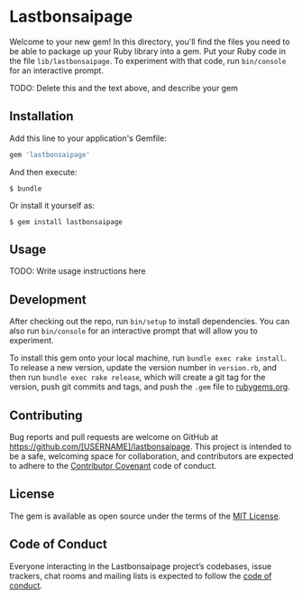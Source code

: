 # Lastbonsaipage

Welcome to your new gem! In this directory, you'll find the files you need to be able to package up your Ruby library into a gem. Put your Ruby code in the file `lib/lastbonsaipage`. To experiment with that code, run `bin/console` for an interactive prompt.

TODO: Delete this and the text above, and describe your gem

## Installation

Add this line to your application's Gemfile:

```ruby
gem 'lastbonsaipage'
```

And then execute:

    $ bundle

Or install it yourself as:

    $ gem install lastbonsaipage

## Usage

TODO: Write usage instructions here

## Development

After checking out the repo, run `bin/setup` to install dependencies. You can also run `bin/console` for an interactive prompt that will allow you to experiment.

To install this gem onto your local machine, run `bundle exec rake install`. To release a new version, update the version number in `version.rb`, and then run `bundle exec rake release`, which will create a git tag for the version, push git commits and tags, and push the `.gem` file to [rubygems.org](https://rubygems.org).

## Contributing

Bug reports and pull requests are welcome on GitHub at https://github.com/[USERNAME]/lastbonsaipage. This project is intended to be a safe, welcoming space for collaboration, and contributors are expected to adhere to the [Contributor Covenant](http://contributor-covenant.org) code of conduct.

## License

The gem is available as open source under the terms of the [MIT License](https://opensource.org/licenses/MIT).

## Code of Conduct

Everyone interacting in the Lastbonsaipage project’s codebases, issue trackers, chat rooms and mailing lists is expected to follow the [code of conduct](https://github.com/[USERNAME]/lastbonsaipage/blob/master/CODE_OF_CONDUCT.md).
